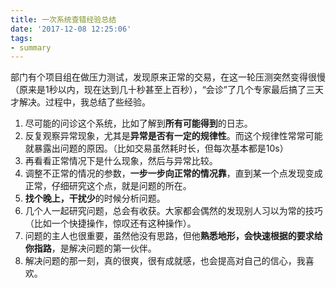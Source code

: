 ```yaml
---
title: 一次系统查错经验总结
date: '2017-12-08 12:25:06'
tags:
- summary
---
```


部门有个项目组在做压力测试，发现原来正常的交易，在这一轮压测突然变得很慢（原来是1秒以内，现在达到几十秒甚至上百秒），“会诊”了几个专家最后搞了三天才解决。过程中，我总结了些经验。


<!--more-->


1. 尽可能的问诊这个系统，比如了解到**所有可能得到**的日志。
2. 反复观察异常现象，尤其是**异常是否有一定的规律性**。而这个规律性常常可能就暴露出问题的原因。（比如交易虽然耗时长，但每次基本都是10s）
3. 再看看正常情况下是什么现象，然后与异常比较。
4. 调整不正常的情况的参数，**一步一步向正常的情况靠**，直到某一个点发现变成正常，仔细研究这个点，就是问题的所在。
5. **找个晚上，干扰少**的时候分析问题。
6. 几个人一起研究问题，总会有收获。大家都会偶然的发现别人习以为常的技巧（比如一个快捷操作，惊叹还有这种操作）。
7. 问题的主人也很重要，虽然他没有思路，但他**熟悉地形，会快速根据的要求给你指路**，是解决问题的第一伙伴。
9. 解决问题的那一刻，真的很爽，很有成就感，也会提高对自己的信心，我喜欢。

